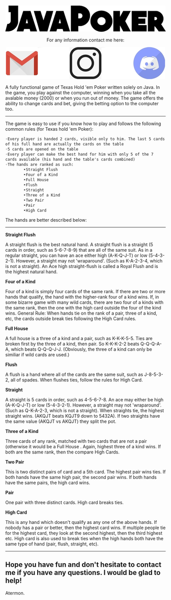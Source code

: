 <p align="center"><img src="https://github.com/John-Athanasopoulos/Java-Poker/blob/master/Photos/quartzo-bold.png"></p>

<p align="center">For any information contact me here:</p>

<p align="center"><a href="mailto:john.athanasopoulos.dim@gmail.com"><img src="https://github.com/John-Athanasopoulos/Java-Poker/blob/master/Photos/gmaillogo.jpg"></a><img src="https://github.com/John-Athanasopoulos/Java-Poker/blob/master/Photos/blank.jpg"><a href="https://www.instagram.com/giannis_.athanasopoulos/"><img src="https://github.com/John-Athanasopoulos/Java-Poker/blob/master/Photos/instagramlogo.jpg"></a><img src="https://github.com/John-Athanasopoulos/Java-Poker/blob/master/Photos/blank.jpg"><a href="#discord"><img src="https://github.com/John-Athanasopoulos/Java-Poker/blob/master/Photos/discordlogo.jpg"></a></p>

A fully functional game of Texas Hold 'em Poker written solely on Java. In the game, you play against the computer, winning when you take all the avalable money (2000) or when you run out of money. The game offers the ability to change cards and bet, giving the betting option to the computer too.

<hr>

The game is easy to use if you know how to play and follows the following common rules (for Texas hold 'em Poker):

    ◦Every player is handed 2 cards, visible only to him. The last 5 cards of his full hand are actually the cards on the table
    ◦5 cards are opened on the table
    ◦Every player can make the best hand for him with only 5 of the 7 cards available (his hand and the table's cards combined)
    ◦The hands are ranked as such:
            ‣Straight Flush
            ‣Four of a Kind
            ‣Full House
            ‣Flush
            ‣Straight
            ‣Three of a Kind
            ‣Two Pair
            ‣Pair
            ‣High Card

The hands are better described below:

<hr>

<b>Straight Flush</b>

A straight flush is the best natural hand. A straight flush is a straight (5 cards in order, such as 5-6-7-8-9) that are all of the same suit. As in a regular straight, you can have an ace either high (A-K-Q-J-T) or low (5-4-3-2-1). However, a straight may not 'wraparound'. (Such as K-A-2-3-4, which is not a straight). An Ace high straight-flush is called a Royal Flush and is the highest natural hand.

<b>Four of a Kind</b>

Four of a kind is simply four cards of the same rank. If there are two or more hands that qualify, the hand with the higher-rank four of a kind wins. If, in some bizarre game with many wild cards, there are two four of a kinds with the same rank, then the one with the high card outside the four of the kind wins. General Rule: When hands tie on the rank of a pair, three of a kind, etc, the cards outside break ties following the High Card rules.

<b>Full House</b>

A full house is a three of a kind and a pair, such as K-K-K-5-5. Ties are broken first by the three of a kind, then pair. So K-K-K-2-2 beats Q-Q-Q-A-A, which beats Q-Q-Q-J-J. (Obviously, the three of a kind can only be similiar if wild cards are used.)

<b>Flush</b>

A flush is a hand where all of the cards are the same suit, such as J-8-5-3-2, all of spades. When flushes ties, follow the rules for High Card.

<b>Straight</b>

A straight is 5 cards in order, such as 4-5-6-7-8. An ace may either be high (A-K-Q-J-T) or low (5-4-3-2-1). However, a straight may not 'wraparound'. (Such as Q-K-A-2-3, which is not a straight). When straights tie, the highest straight wins. (AKQJT beats KQJT9 down to 5432A). If two straights have the same value (AKQJT vs AKQJT) they split the pot.

<b>Three of a Kind</b>

Three cards of any rank, matched with two cards that are not a pair (otherwise it would be a Full House . Again, highest three of a kind wins. If both are the same rank, then the compare High Cards.

<b>Two Pair</b>

This is two distinct pairs of card and a 5th card. The highest pair wins ties. If both hands have the same high pair, the second pair wins. If both hands have the same pairs, the high card wins.

<b>Pair</b>

One pair with three distinct cards. High card breaks ties.

<b>High Card</b>

This is any hand which doesn't qualify as any one of the above hands. If nobody has a pair or better, then the highest card wins. If multiple people tie for the highest card, they look at the second highest, then the third highest etc. High card is also used to break ties when the high hands both have the same type of hand (pair, flush, straight, etc).

<hr>

Hope you have fun and don't hesitate to contact me if you have any questions. I would be glad to help!
-------
Atermon.
